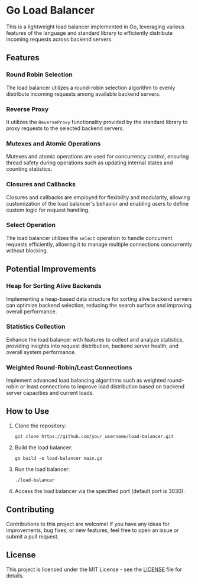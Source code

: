 # Go Load Balancer

This is a lightweight load balancer implemented in Go, leveraging various features of the language and standard library to efficiently distribute incoming requests across backend servers. 

## Features

### Round Robin Selection
The load balancer utilizes a round-robin selection algorithm to evenly distribute incoming requests among available backend servers.

### Reverse Proxy
It utilizes the `ReverseProxy` functionality provided by the standard library to proxy requests to the selected backend servers.

### Mutexes and Atomic Operations
Mutexes and atomic operations are used for concurrency control, ensuring thread safety during operations such as updating internal states and counting statistics.

### Closures and Callbacks
Closures and callbacks are employed for flexibility and modularity, allowing customization of the load balancer's behavior and enabling users to define custom logic for request handling.

### Select Operation
The load balancer utilizes the `select` operation to handle concurrent requests efficiently, allowing it to manage multiple connections concurrently without blocking.

## Potential Improvements

### Heap for Sorting Alive Backends
Implementing a heap-based data structure for sorting alive backend servers can optimize backend selection, reducing the search surface and improving overall performance.

### Statistics Collection
Enhance the load balancer with features to collect and analyze statistics, providing insights into request distribution, backend server health, and overall system performance.

### Weighted Round-Robin/Least Connections
Implement advanced load balancing algorithms such as weighted round-robin or least connections to improve load distribution based on backend server capacities and current loads.

## How to Use

1. Clone the repository:
   ```
   git clone https://github.com/your_username/load-balancer.git
   ```

2. Build the load balancer:
   ```
   go build -o load-balancer main.go
   ```

3. Run the load balancer:
   ```
   ./load-balancer
   ```

4. Access the load balancer via the specified port (default port is 3030).


## Contributing

Contributions to this project are welcome! If you have any ideas for improvements, bug fixes, or new features, feel free to open an issue or submit a pull request.

## License

This project is licensed under the MIT License - see the [LICENSE](LICENSE) file for details.